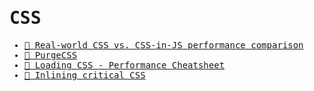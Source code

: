 <samp>

# CSS

- [📝 Real-world CSS vs. CSS-in-JS performance comparison](https://pustelto.com/blog/css-vs-css-in-js-perf/)
- [📝 PurgeCSS](https://purgecss.com)
- [📝 Loading CSS - Performance Cheatsheet](https://imkev.dev/loading-css)
- [📝 Inlining critical CSS](https://imkev.dev/inlining-critical-css)

</samp>
